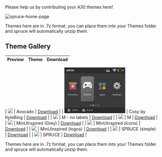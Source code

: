 Please help us by contributing your A30 themes here!

![spruce-home-page](https://github.com/user-attachments/assets/b9f90d8b-0f6f-4d3b-a129-e3d83fbcd41e)


Themes here are in .7z format, you can place them into your Themes folder and spruce will automatically unzip them. 



## Theme Gallery

| Preview | Theme | Download |
|---------|--------|----------|

| <img src="https://raw.githubusercontent.com/spruceUI/Themes/main/Avocado/preview.png" width="200"> | Avocado | [Download](https://raw.githubusercontent.com/spruceUI/Themes/main/PackedThemes/Avocado.7z) |
| <img src="https://raw.githubusercontent.com/spruceUI/Themes/main/Cosy%20by%20KyleBing/preview.png" width="200"> | Cosy by KyleBing | [Download](https://raw.githubusercontent.com/spruceUI/Themes/main/PackedThemes/Cosy%20by%20KyleBing.7z) |
| <img src="https://raw.githubusercontent.com/spruceUI/Themes/main/M%20-%20no%20labels/preview.png" width="200"> | M - no labels | [Download](https://raw.githubusercontent.com/spruceUI/Themes/main/PackedThemes/M%20-%20no%20labels.7z) |
| <img src="https://raw.githubusercontent.com/spruceUI/Themes/main/M/preview.png" width="200"> | M | [Download](https://raw.githubusercontent.com/spruceUI/Themes/main/PackedThemes/M.7z) |
| <img src="https://raw.githubusercontent.com/spruceUI/Themes/main/MinUInspired%20(Grey)/preview.png" width="200"> | MinUInspired (Grey) | [Download](https://raw.githubusercontent.com/spruceUI/Themes/main/PackedThemes/MinUInspired%20(Grey).7z) |
| <img src="https://raw.githubusercontent.com/spruceUI/Themes/main/MinUInspired%20(icons)/preview.png" width="200"> | MinUInspired (icons) | [Download](https://raw.githubusercontent.com/spruceUI/Themes/main/PackedThemes/MinUInspired%20(icons).7z) |
| <img src="https://raw.githubusercontent.com/spruceUI/Themes/main/MinUInspired%20(logos)/preview.png" width="200"> | MinUInspired (logos) | [Download](https://raw.githubusercontent.com/spruceUI/Themes/main/PackedThemes/MinUInspired%20(logos).7z) |
| <img src="https://raw.githubusercontent.com/spruceUI/Themes/main/SPRUCE%20(simple)/preview.png" width="200"> | SPRUCE (simple) | [Download](https://raw.githubusercontent.com/spruceUI/Themes/main/PackedThemes/SPRUCE%20(simple).7z) |
| <img src="https://raw.githubusercontent.com/spruceUI/Themes/main/SPRUCE/preview.png" width="200"> | SPRUCE | [Download](https://raw.githubusercontent.com/spruceUI/Themes/main/PackedThemes/SPRUCE.7z) |

Themes here are in .7z format, you can place them into your Themes folder and spruce will automatically unzip them.
